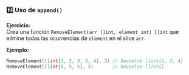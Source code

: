 ### **2️⃣ Uso de `append()`**
**Ejercicio:**  
Crea una función `RemoveElement(arr []int, element int) []int` que elimine todas las ocurrencias de `element` en el slice `arr`.  

**Ejemplo:**  
```go
RemoveElement([]int{1, 2, 3, 2, 4}, 2) // Devuelve []int{1, 3, 4}
RemoveElement([]int{5, 5, 5}, 5)       // Devuelve []int{}
```